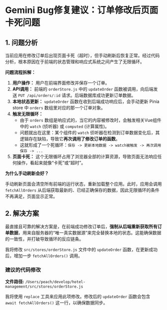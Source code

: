 # Gemini Bug修复建议：订单修改后页面卡死问题

## 1. 问题分析

当前应用在修改订单后出现页面卡死（超时），但手动刷新后恢复正常。经过代码分析，根本原因在于前端的状态管理和响应式系统之间产生了无限循环。

**问题流程拆解：**

1.  **用户操作：** 用户在前端界面修改并保存一个订单。
2.  **API调用：** 前端的 `orderStore.js` 中的 `updateOrder` 函数被调用，向后端发送 `PUT /api/orders/:id` 请求。后端数据库成功更新订单数据。
3.  **本地状态更新：** `updateOrder` 函数在收到后端成功响应后，会手动更新 Pinia store 中 `orders` 数组里对应的那一个订单对象。
4.  **触发无限循环：**
    *   由于 `orders` 数组是响应式的，当它的内容被修改时，会触发相关Vue组件中的 `watch` (侦听器) 或 `computed` (计算属性)。
    *   问题就出在这里：某个组件的 `watch` 侦听器在检测到订单数据变化后，其逻辑存在缺陷，导致它**再次调用了修改订单的函数**。
    *   这就形成了一个死循环：`保存 -> 更新本地数据 -> watch被触发 -> 再次调用保存 -> ...`
5.  **页面卡死：** 这个无限循环占用了浏览器全部的计算资源，导致页面无法响应任何操作，看起来就像“卡死”或“超时”。

**为什么手动刷新会好？**

手动刷新页面会清空所有前端的运行状态，重新加载整个应用。此时，应用会调用 `fetchAllOrders` 从后端获取最新的、已经正确保存的数据，因此无限循环的条件不再满足，页面显示正常。

## 2. 解决方案

最直接且可靠的解决方案是，在前端成功修改订单后，**强制从后端重新获取所有订单数据**，用来自服务器的“唯一真实数据源”来完全替换本地的状态。这能确保数据的一致性，并打破导致循环的反应链条。

我将修改 `src/stores/orderStore.js` 文件中的 `updateOrder` 函数，在更新成功后，增加一步 `fetchAllOrders()` 调用。

### 建议的代码修改

**文件路径:** `/Users/peach/develop/hotel-management/src/stores/orderStore.js`

我将使用 `replace` 工具来应用此项修改。修改后的 `updateOrder` 函数会包含 `await fetchAllOrders()` 这一行，以确保数据同步。
